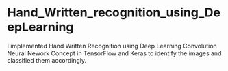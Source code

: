 # Hand_Written_recognition_using_DeepLearning

I implemented Hand Written Recognition using Deep Learning Convolution Neural Nework Concept in TensorFlow and Keras to identify the images and classified them accordingly.
